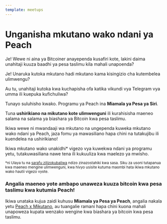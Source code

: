 ```yaml
---
template: meetups
---
```


<!--[headline]-->

# Unganisha mkutano wako ndani ya Peach

<!--[intro]-->

Je! Wewe ni aina ya Bitcoiner anayependa kusafiri kote, lakini daima unahitaji kuuza baadhi ya pesa taslimu kila mahali unapoenda?

Je! Unaruka kutoka mkutano hadi mkutano kama kisingizio cha kutembelea ulimwengu?

Au tu, unahitaji kutoka kwa kuchapisha ofa katika vikundi vya Telegram vya umma ili kuepuka kufichuliwa?

Tunayo suluhisho kwako.
Programu ya Peach ina **Miamala ya Pesa ya Siri**.

Tuna **ushirikiano na mikutano kote ulimwenguni** ili kurahisisha maeneo salama na salama ya biashara ya Bitcoin kwa pesa taslimu.

Ikiwa wewe ni mwandaaji wa mkutano na ungependa kuweka mkutano wako ndani ya Peach, jaza fomu ya mawasiliano hapa chini na tutakujibu ili kuendelea na ushirikiano!

Ikiwa mkutano wako unakidhi\* vigezo vya kuwekwa ndani ya programu yetu, tutakuwasiliana nawe tena ili kukuuliza kwa maelezo ya mwisho.

<small>\*ni Ulaya tu na [sarafu zilizokubaliwa](/how-it-works/#payment) ndizo zinazostahiki kwa sasa. Siku za usoni tutapanua kwa maeneo mengine ulimwenguni, kwa hivyo usisite kutuma maombi hata ikiwa mkutano wako hautii vigezo vyote.</small>

<!--[map]-->

### Angalia maeneo yote ambapo unaweza kuuza bitcoin kwa pesa taslimu kwa kutumia Peach!

Ikiwa unataka kujua zaidi kuhusu **Miamala ya Pesa ya Peach**, angalia nakala yetu [Peach x Mikutano](/blog/peach-for-meetups/), au tuangalie ramani hapa chini kuona mahali unapoweza kupata wenzako wengine kwa biashara ya bitcoin kwa pesa taslimu.

